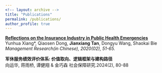 ```yaml
---
<!-- layout: archive -->
title: "Publications"
permalink: /publications/
author_profile: true
---
```


<b>[Reflections on the Insurance Industry in Public Health Emergencies](https://www.cnki.net/KCMS/detail/detail.aspx?dbcode=CCJD&dbname=CCJDLAST2&filename=LGTF202002005&uniplatform=OVERSEA&v=PolDwTHlBgSN9BmE-b20FU5M14vdJrxmLCsvYBHjwDaV4sHNc4UzGRB9omkw_SQ3)</b> <br>
Yunhua Xiang\*, Qiaosen Dong, <b>Jianxiang Tan</b>, Dongyu Wang, Shaokai Bie<br>
<i>Management Research(in Chinese), 2020(02), 51-65.</i> 

<b>军休服务绩效评价体系: 价值取向、逻辑框架与建构路径</b> <br>
向运华, 蒋雨桥, 谭健翔 & 金巧森
社会保障研究.2024(2), 80-88

